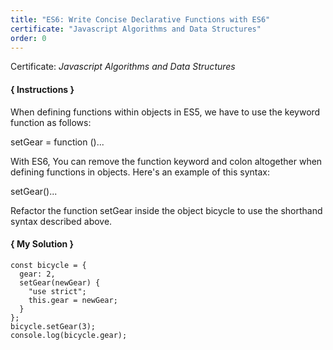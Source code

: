 ```yaml
---
title: "ES6: Write Concise Declarative Functions with ES6"
certificate: "Javascript Algorithms and Data Structures"
order: 0
---
```

Certificate: *Javascript Algorithms and Data Structures*

#### { Instructions }
When defining functions within objects in ES5, we have to use the keyword function as follows:

setGear = function ()...

With ES6, You can remove the function keyword and colon altogether when defining functions in objects. Here's an example of this syntax:

setGear()...

Refactor the function setGear inside the object bicycle to use the shorthand syntax described above.

#### { My Solution }
```
const bicycle = {
  gear: 2,
  setGear(newGear) {
    "use strict";
    this.gear = newGear;
  }
};
bicycle.setGear(3);
console.log(bicycle.gear);
```